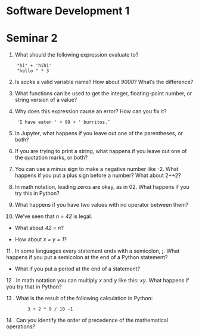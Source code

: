 # Software Development 1 
# Seminar 2

1. What should the following expression evaluate to?
```
    "hi" + 'hihi' 
    "hello " * 3
```    
2. Is *socks* a valid variable name? How about *9000*? What’s the difference?

3. What functions can be used to get the integer, floating-point
number, or string version of a value?

4. Why does this expression cause an error? How can you fix it?
```
    'I have eaten ' + 99 + ' burritos.’
```    
5. In Jupyter, what happens if you leave out one of the parentheses, or both?

6. If you are trying to print a string, what happens if you leave out one of the quotation marks, or both?

7. You can use a minus sign to make a negative number like -2. What happens if you put a plus sign before a number? What about 2++2?

8. In math notation, leading zeros are okay, as in 02. What happens if you try this in Python?

9. What happens if you have two values with no operator between them?

10. We’ve seen that *n = 42* is legal. 

* What about *42 = n*?

* How about *x = y = 1*?

11 . In some languages every statement ends with a semicolon, **;**. What happens if you put a semicolon at the end of a Python statement?
* What if you put a period at the end of a statement?

12 . In math notation you can multiply *x* and *y* like this: *xy*. What happens if you try that in Python?

13 . What is the result of the following calculation in Python:
```
        3 + 2 * 9 / 10 -1
```
14 . Can you identify the order of precedence of the mathematical operations?
